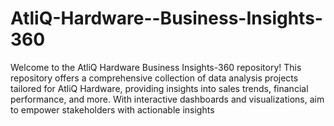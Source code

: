 # AtliQ-Hardware--Business-Insights-360
Welcome to the AtliQ Hardware Business Insights-360 repository! This repository offers a comprehensive collection of data analysis projects tailored for AtliQ Hardware, providing insights into sales trends, financial performance, and more. With interactive dashboards and visualizations, aim to empower stakeholders with actionable insights
